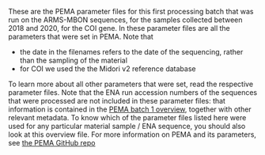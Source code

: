 These are the PEMA parameter files for this first processing batch that was run on the ARMS-MBON sequences, for the samples collected between 2018 and 2020, for the COI gene. 
In these parameter files are all the parameters that were set in PEMA. Note that 
* the date in the filenames refers to the date of the sequencing, rather than the sampling of the material
* for COI we used the the Midori v2 reference database

To learn more about all other parameters that were set, read the respective parameter files.
Note that the ENA run accession numbers of the sequences that were processed are not included in these parameter files: that information is contained in the
[PEMA batch 1 overview](https://github.com/arms-mbon/analysis_release_001/blob/main/pema_overview_COI_batch1.xlsx), together with other relevant metadata. To know which of the parameter files listed here were used for any particular material sample / ENA sequence, you should also look at this overview file. 
For more information on PEMA and its parameters, see [the PEMA GitHub repo](https://github.com/hariszaf/pema)
